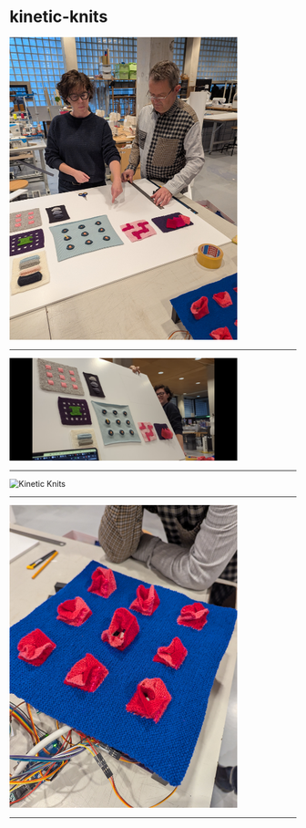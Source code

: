 # kinetic-knits



<img src="kinetic-knits-1.jpg" alt="Kinetic Knits" width="400"/>
<hr>
<img src="kinetic-knits-2.png" alt="Kinetic Knits" width="400" />
<hr>
<img src="kinetic-knits-3.jpg" alt="Kinetic Knits" width="400" />
<hr>
<img src="kinetic-knits-4.jpg" alt="Kinetic Knits" width="400" />
<hr>
